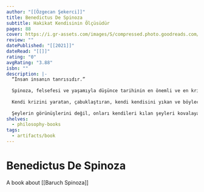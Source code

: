 ```yaml
---
author: "[[Özgecan Şekerci]]"
title: Benedictus De Spinoza
subtitle: Hakikat Kendisinin Ölçüsüdür
pages: 88
cover: https://i.gr-assets.com/images/S/compressed.photo.goodreads.com/books/1671132480l/68009126.jpg
review: ""
datePublished: "[[2021]]"
dateRead: "[[]]"
rating: "0"
avgRating: "3.88"
isbn: ""
description: |-
  “İnsan insanın tanrısıdır.”  
    
  Spinoza, felsefesi ve yaşamıyla düşünce tarihinin en önemli ve en kritik eşiklerinden birisi olmuştur. Zira o, dışlanma pahasına, Tanrı’ya dair genel kavrayışı köklü biçimde eleştirmiş ve Tanrı’yı zorunluluk gereği yer kaplayan bir töz olarak kavramıştır. Onun engin düşünce dünyası Marx, Nietzsche, Kant, Hegel, Goethe, Einstein ve daha pek çok kişiye ilham vermiştir.  
    
  Kendi krizini yaratan, çabuklaştıran, kendi kendisini yıkan ve böylece kendisini özgürce ve özüne en yakın biçimde yeniden inşa eden; kendisini sınırlayan her şeyi –yazgısını, bedenini, arzularını, ötekilerin varlığını, içine doğduğu tüm belirlenimleri– kabul ederek, hatta yücelterek aşan bir felsefeyi ve bu felsefenin neredeyse bire bir izdüşümü olan bir yaşamöyküsünü anlamaya niyetlendiğimiz bir yolculuğa çıkıyoruz.  
    
  Şeylerin görünüşlerini değil, onları kendileri kılan şeyleri kovalayan; ötekileri kucaklayan, onların varlığından hoşnutluk duyan, incelikli, uyumlu, tutarlı ve sarsılmaz bir düşünce sistematiği ile tanışmaya hazır mısınız?
shelves:
  - philosophy-books
tags:
  - artifacts/book
---
```

#  Benedictus De Spinoza

A book about [[Baruch Spinoza]]